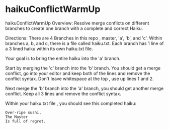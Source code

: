 # haikuConflictWarmUp
haikuConflictWarmUp
Overview: Resolve merge conflicts on different branches to create one branch with a complete and correct Haiku.

Directions:
There are 4 Branches in this repo , master, 'a', 'b', and 'c'. Within branches a, b, and c, there is a file called haiku.txt. Each branch has 1 line of a 3 lined haiku within its own haiku.txt file.

Your goal is to bring the entire haiku into the 'a' branch.

Start by merging the 'c' branch into the 'b' branch. You should get a merge conflict, go into your editor and keep both of the lines and remove the conflict syntax. Don't leave whitespace at the top , use up lines 1 and 2.

Next merge the 'b' branch into the 'a' branch, you should get another merge conflict. Keep all 3 lines and remove the conflict syntax.

Within your haiku.txt file , you should see this completed haiku:

```
Over-ripe sushi,
The Master
Is full of regret.
```
